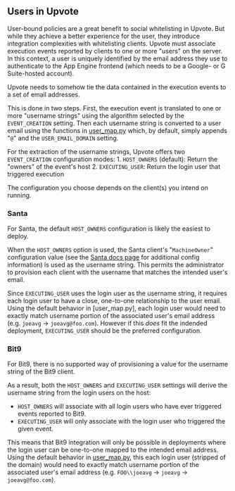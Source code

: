 ## Users in Upvote

User-bound policies are a great benefit to social whitelisting in Upvote. But
while they achieve a better experience for the user, they introduce integration
complexities with whitelisting clients. Upvote must associate execution events
reported by clients to one or more "users" on the server. In this context, a
user is uniquely identified by the email address they use to authenticate to the
App Engine frontend (which needs to be a Google- or G Suite-hosted account).

Upvote needs to somehow tie the data contained in the execution events to a set
of email addresses.

This is done in two steps. First, the execution event is translated to one or
more "username strings" using the algorithm selected by the `EVENT_CREATION`
setting. Then each username string is converted to a user email using the
functions in [user\_map.py](../upvote/gae/shared/common/user_map.py) which, by
default, simply appends "`@`" and the `USER_EMAIL_DOMAIN` setting.

For the extraction of the username strings, Upvote offers two `EVENT_CREATION`
configuration modes: 1. `HOST_OWNERS` (default): Return the "owners" of the
event's host 2. `EXECUTING_USER`: Return the login user that triggered execution

The configuration you choose depends on the client(s) you intend on running.

### Santa

For Santa, the default `HOST_OWNERS` configuration is likely the easiest to
deploy.

When the `HOST_OWNERS` option is used, the Santa client's "`MachineOwner`"
configuration value (see the [Santa docs
page](https://santa.readthedocs.io/en/latest/deployment/configuration/) for
additional config information) is used as the username string. This permits the
administrator to provision each client with the username that matches the
intended user's email.

Since `EXECUTING_USER` uses the login user as the username string, it requires
each login user to have a close, one-to-one relationship to the user email.
Using the default behavior in [user\_map.py], each login user would need to
exactly match username portion of the associated user's email address (e.g.
`joeavg` -> `joeavg@foo.com`). However if this _does_ fit the indended
deployment, `EXECUTING_USER` should be the preferred configuration.

### Bit9

For Bit9, there is no supported way of provisioning a value for the username
string of the Bit9 client.

As a result, both the `HOST_OWNERS` and `EXECUTING_USER` settings will derive
the username string from the login users on the host:

-   `HOST_OWNERS` will associate with all login users who have ever triggered
    events reported to Bit9.
-   `EXECUTING_USER` will only associate with the login user who triggered the
    given event.

This means that Bit9 integration will only be possible in deployments where the
login user can be one-to-one mapped to the intended email address. Using the
default behavior in [user\_map.py](../upvote/gae/shared/common/user_map.py),
this each login user (stripped of the domain) would need to exactly match
username portion of the associated user's email address (e.g. `FOO\\joeavg` ->
`joeavg` -> `joeavg@foo.com`).
